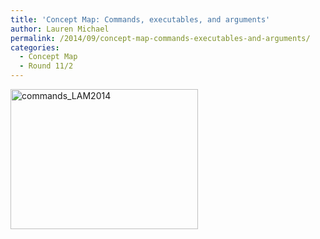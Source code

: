 ```yaml
---
title: 'Concept Map: Commands, executables, and arguments'
author: Lauren Michael
permalink: /2014/09/concept-map-commands-executables-and-arguments/
categories:
  - Concept Map
  - Round 11/2
---
```

[<img class="alignnone size-medium wp-image-8881" alt="commands_LAM2014" src="http://teaching.software-carpentry.org/wp-content/uploads/2014/09/commands_LAM2014-300x224.jpg" width="300" height="224" />][1]

 [1]: http://teaching.software-carpentry.org/wp-content/uploads/2014/09/commands_LAM2014.jpg
